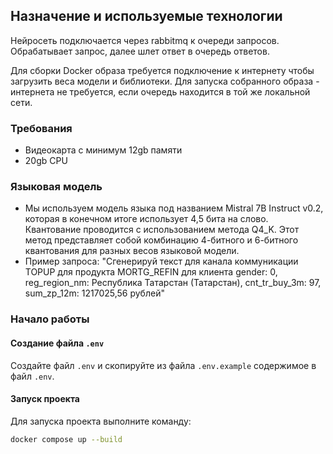 ## Назначение и используемые технологии

Нейросеть подключается через rabbitmq к очереди запросов. Обрабатывает запрос, далее шлет ответ в очередь ответов.

Для сборки Docker образа требуется подключение к интернету чтобы загрузить веса модели и библиотеки. Для запуска собранного образа - интернета не требуется, если очередь находится в той же локальной сети.

### Требования
* Видеокарта с минимум 12gb памяти
* 20gb CPU

### Языковая модель
* Мы используем модель языка под названием Mistral 7B Instruct v0.2, которая в конечном итоге использует 4,5 бита на слово. Квантование проводится с использованием метода Q4_K. Этот метод представляет собой комбинацию 4-битного и 6-битного  квантования для разных весов языковой модели.
* Пример запроса: "Сгенерируй текст для канала коммуникации   TOPUP  для продукта  MORTG_REFIN  для клиента gender: 0, reg_region_nm: Республика Татарстан (Татарстан), cnt_tr_buy_3m: 97, sum_zp_12m: 1217025,56 рублей"
### Начало работы
#### Создание файла `.env`
Создайте файл `.env` и скопируйте из файла `.env.example` содержимое в файл `.env`.
#### Запуск проекта
Для запуска проекта выполните команду:
```bash
docker compose up --build
```
